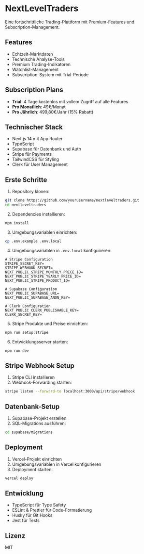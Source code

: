 # NextLevelTraders

Eine fortschrittliche Trading-Plattform mit Premium-Features und Subscription-Management.

## Features

- Echtzeit-Marktdaten
- Technische Analyse-Tools
- Premium Trading-Indikatoren
- Watchlist-Management
- Subscription-System mit Trial-Periode

## Subscription Plans

- **Trial**: 4 Tage kostenlos mit vollem Zugriff auf alle Features
- **Pro Monatlich**: 49€/Monat
- **Pro Jährlich**: 499,80€/Jahr (15% Rabatt)

## Technischer Stack

- Next.js 14 mit App Router
- TypeScript
- Supabase für Datenbank und Auth
- Stripe für Payments
- TailwindCSS für Styling
- Clerk für User Management

## Erste Schritte

1. Repository klonen:
```bash
git clone https://github.com/yourusername/nextleveltraders.git
cd nextleveltraders
```

2. Dependencies installieren:
```bash
npm install
```

3. Umgebungsvariablen einrichten:
```bash
cp .env.example .env.local
```

4. Umgebungsvariablen in `.env.local` konfigurieren:
```env
# Stripe Configuration
STRIPE_SECRET_KEY=
STRIPE_WEBHOOK_SECRET=
NEXT_PUBLIC_STRIPE_MONTHLY_PRICE_ID=
NEXT_PUBLIC_STRIPE_YEARLY_PRICE_ID=
NEXT_PUBLIC_STRIPE_PRODUCT_ID=

# Supabase Configuration
NEXT_PUBLIC_SUPABASE_URL=
NEXT_PUBLIC_SUPABASE_ANON_KEY=

# Clerk Configuration
NEXT_PUBLIC_CLERK_PUBLISHABLE_KEY=
CLERK_SECRET_KEY=
```

5. Stripe Produkte und Preise einrichten:
```bash
npm run setup:stripe
```

6. Entwicklungsserver starten:
```bash
npm run dev
```

## Stripe Webhook Setup

1. Stripe CLI installieren
2. Webhook-Forwarding starten:
```bash
stripe listen --forward-to localhost:3000/api/stripe/webhook
```

## Datenbank-Setup

1. Supabase-Projekt erstellen
2. SQL-Migrations ausführen:
```bash
cd supabase/migrations
```

## Deployment

1. Vercel-Projekt einrichten
2. Umgebungsvariablen in Vercel konfigurieren
3. Deployment starten:
```bash
vercel deploy
```

## Entwicklung

- TypeScript für Type Safety
- ESLint & Prettier für Code-Formatierung
- Husky für Git Hooks
- Jest für Tests

## Lizenz

MIT
